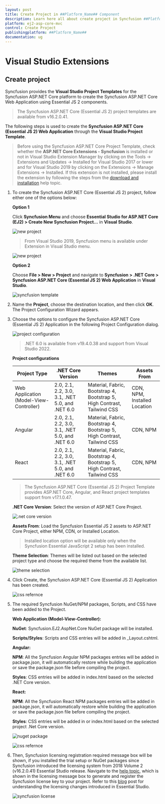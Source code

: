 ```yaml
---
layout: post
title: Create Project in ##Platform_Name## Component
description: Learn here all about create project in Syncfusion ##Platform_Name## component of Syncfusion Essential JS 2 and more.
platform: ej2-asp-core-mvc
control: Create Project
publishingplatform: ##Platform_Name##
documentation: ug
---
```


# Visual Studio Extensions

## Create project

Syncfusion provides the **Visual Studio Project Templates** for the Syncfusion ASP.NET Core platform to create the Syncfusion ASP.NET Core Web Application using Essential JS 2 components.

> The Syncfusion ASP.NET Core (Essential JS 2) project templates are available from v16.2.0.41.

The following steps is used to create the **Syncfusion ASP.NET Core (Essential JS 2) Web Application** through the **Visual Studio Project Template**.

> Before using the Syncfusion ASP.NET Core Project Template, check whether the **ASP.NET Core Extensions - Syncfusion** is installed or not in Visual Studio Extension Manager by clicking on the Tools -> Extensions and Updates -> Installed for Visual Studio 2017 or lower and for Visual Studio 2019 by clicking on the Extensions -> Manage Extensions -> Installed. If this extension is not installed, please install the extension by following the steps from the [download and installation](https://ej2.syncfusion.com/aspnetcore/documentation/visual-studio-integration/VS2019-Extensions/download-and-installation/) help topic.

1. To create the Syncfusion ASP.NET Core (Essential JS 2) project, follow either one of the options below:

    **Option 1**

    Click **Syncfusion Menu** and choose **Essential Studio for ASP.NET Core (EJ2) > Create New Syncfusion Project…** in **Visual Studio**.

    ![new project](../images/new-project.png)

    > From Visual Studio 2019, Syncfusion menu is available under Extension in Visual Studio menu.

    ![new project](../images/SyncfusionMenu.png)

    **Option 2**

    Choose **File > New > Project** and navigate to **Syncfusion > .NET Core > Syncfusion ASP.NET Core (Essential JS 2) Web Application** in **Visual Studio**.

    ![syncfusion template](../images/syncfusion-template.png)

2. Name the **Project**, choose the destination location, and then click **OK**. The Project Configuration Wizard appears.

3. Choose the options to configure the Syncfusion ASP.NET Core (Essential JS 2) Application in the following Project Configuration dialog.

    ![project configuration](../images/project-configuration.png)

    > .NET 6.0 is available from v19.4.0.38 and support from Visual Studio 2022.

    **Project configurations**

    | <b>Project Type</b> | <b>.NET Core Version</b> | <b>Themes</b> | <b>Assets From</b> |
    |---------------------|--------------------------|---------------|--------------------|
    | Web Application (Model-View-Controller) | 2.0, 2.1, 2.2, 3.0, 3.1, .NET 5.0, and .NET 6.0 | Material, Fabric, Bootstrap 4, Bootstrap 5, High Contrast, Tailwind CSS | CDN, NPM, Installed Location |
    | Angular | 2.0, 2.1, 2.2, 3.0, 3.1, .NET 5.0, and .NET 6.0 | Material, Fabric, Bootstrap 4, Bootstrap 5, High Contrast, Tailwind CSS | CDN, NPM |
    | React | 2.0, 2.1, 2.2, 3.0, 3.1, .NET 5.0, and .NET 6.0 | Material, Fabric, Bootstrap 4, Bootstrap 5, High Contrast, Tailwind CSS | CDN, NPM |

    > The Syncfusion ASP.NET Core (Essential JS 2) Project Template provides ASP.NET Core, Angular, and React project templates support from v17.1.0.47.

    **.NET Core Version**: Select the version of ASP.NET Core Project.

    ![.net core version](../images/net-core-version.png)

    **Assets From**: Load the Syncfusion Essential JS 2 assets to ASP.NET Core Project, either NPM, CDN, or Installed Location.

    > Installed location option will be available only when the Syncfusion Essential JavaScript 2 setup has been installed.

    **Theme Selection**: Themes will be listed out based on the selected project type and choose the required theme from the available list.

    ![theme selection](../images/themes.png)

4. Click Create, the Syncfusion ASP.NET Core (Essential JS 2) Application has been created.

    ![css refernce](../images/readme-file.PNG)

5. The required Syncfusion NuGet/NPM packages, Scripts, and CSS have been added to the Project.

    **Web Application (Model-View-Controller):**

    **NuGet**: Syncfusion.EJ2.AspNet.Core NuGet package will be installed.

    **Scripts/Styles**: Scripts and CSS entries will be added in _Layout.cshtml.

    **Angular:**

    **NPM**: All the Syncfusion Angular NPM packages entries will be added in package.json, it will automatically restore while building the application or save the package.json file before compiling the project.

    **Styles**: CSS entries will be added in index.html based on the selected .NET Core version.

    **React:**

    **NPM**: All the Syncfusion React NPM packages entries will be added in package.json, it will automatically restore while building the application or save the package.json file before compiling the project.

    **Styles**: CSS entries will be added in or index.html based on the selected project .Net Core version.

    ![nuget package](../images/nuget-packges.png)

    ![css refernce](../images/project-structure.png)

6. Then, Syncfusion licensing registration required message box will be shown, if you installed the trial setup or NuGet packages since Syncfusion introduced the licensing system from 2018 Volume 2 (v16.2.0.41) Essential Studio release. Navigate to the [help topic](https://help.syncfusion.com/common/essential-studio/licensing/license-key#how-to-generate-syncfusion-license-key), which is shown in the licensing message box to generate and register the Syncfusion license key to your project. Refer to this [blog](https://blog.syncfusion.com/post/whats-new-in-2018-volume-2-licensing-changes-in-the-1620x-version-of-essential-studio.aspx) post for understanding the licensing changes introduced in Essential Studio.

    ![syncfusion license](../images/syncfusion-license.png)
